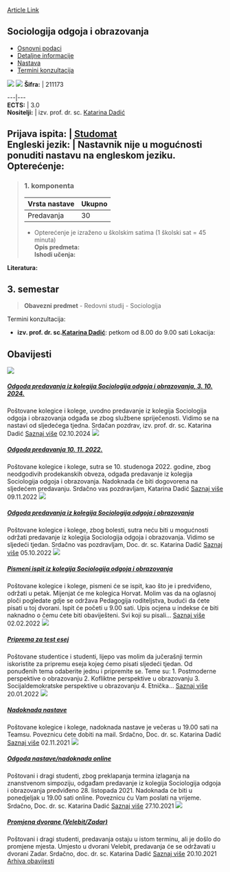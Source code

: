[Article Link](https://www.fhs.hr/predmet/soo_a)

## Sociologija odgoja i obrazovanja
  * [Osnovni podaci](https://www.fhs.hr/predmet/soo_a#v1id-904875_825981_1_0 "Osnovni podaci")
  * [Detaljne informacije](https://www.fhs.hr/predmet/soo_a#v1id-904875_825981_1_1 "Detaljne informacije")
  * [Nastava](https://www.fhs.hr/predmet/soo_a#v1id-904875_825981_1_2 "Nastava")
  * [Termini konzultacija](https://www.fhs.hr/predmet/soo_a#v1id-904875_825981_1_3 "Termini konzultacija")


[![](https://www.fhs.hr/img/flags/gif/hr.gif)](https://www.fhs.hr/predmet/soo_a) [![](https://www.fhs.hr/img/flags/gif/gb.gif)](https://www.fhs.hr/en/course/soe)
**Šifra:** |  211173  
  
---|---  
**ECTS:** |  3.0   
**Nositelji:** |  izv. prof. dr. sc. [Katarina Dadić](https://www.fhs.hr/djelatnik/katarina.dadic)   
  
**Prijava ispita:** |  [Studomat](http://www.isvu.hr/studomat)  
**Engleski jezik:** |  Nastavnik nije u mogućnosti ponuditi nastavu na engleskom jeziku.   
**Opterećenje:**  
---  
> ### 1. komponenta
> | Vrsta nastave | Ukupno  
> ---|---  
> Predavanja | 30  
> * Opterećenje je izraženo u školskim satima (1 školski sat = 45 minuta)   
**Opis predmeta:**  
> **Ishodi učenja:**  

  
**Literatura:**  

  
**3. semestar**  
---  
> **Obavezni predmet** - Redovni studij - Sociologija  
>   
Termini konzultacija: 
  * **izv. prof. dr. sc.[Katarina Dadić](https://www.fhs.hr/djelatnik/katarina.dadic)**: 
petkom od 8.00 do 9.00 sati
Lokacija: 


## Obavijesti
[ ![](https://www.fhs.hr/_pub/themes_static/hrstud2024/default/img/default_news.jpg) ](https://www.fhs.hr/predmet/soo_a?@=21r9d#news_121179)
#####  [Odgoda predavanja iz kolegija Sociologija odgoja i obrazovanja, 3. 10. 2024.](https://www.fhs.hr/predmet/soo_a?@=21r9d#news_121179)
Poštovane kolegice i kolege, uvodno predavanje iz kolegija Sociologija odgoja i obrazovanja odgađa se zbog službene spriječenosti. Vidimo se na nastavi od sljedećega tjedna. Srdačan pozdrav, izv. prof. dr. sc. Katarina Dadić 
[Saznaj više](https://www.fhs.hr/predmet/soo_a?@=21r9d#news_121179)
02.10.2024
[ ![](https://www.fhs.hr/_pub/themes_static/hrstud2024/default/img/default_news.jpg) ](https://www.fhs.hr/predmet/soo_a?@=21jew#news_121179)
#####  [Odgoda predavanja 10. 11. 2022.](https://www.fhs.hr/predmet/soo_a?@=21jew#news_121179)
Poštovane kolegice i kolege, sutra se 10. studenoga 2022. godine, zbog neodgodivih prodekanskih obveza, odgađa predavanje iz kolegija Sociologija odgoja i obrazovanja. Nadoknada će biti dogovorena na sljedećem predavanju. Srdačno vas pozdravljam, Katarina Dadić 
[Saznaj više](https://www.fhs.hr/predmet/soo_a?@=21jew#news_121179)
09.11.2022
[ ![](https://www.fhs.hr/_pub/themes_static/hrstud2024/default/img/default_news.jpg) ](https://www.fhs.hr/predmet/soo_a?@=21j4m#news_121179)
#####  [Odgoda predavanja iz kolegija Sociologija odgoja i obrazovanja](https://www.fhs.hr/predmet/soo_a?@=21j4m#news_121179)
Poštovane kolegice i kolege, zbog bolesti, sutra neću biti u mogućnosti održati predavanje iz kolegija Sociologija odgoja i obrazovanja. Vidimo se sljedeći tjedan. Srdačno vas pozdravljam, Doc. dr. sc. Katarina Dadić 
[Saznaj više](https://www.fhs.hr/predmet/soo_a?@=21j4m#news_121179)
05.10.2022
[ ![](https://www.fhs.hr/_pub/themes_static/hrstud2024/default/img/default_news.jpg) ](https://www.fhs.hr/predmet/soo_a?@=21hb5#news_121179)
#####  [Pismeni ispit iz kolegija Sociologija odgoja i obrazovanja](https://www.fhs.hr/predmet/soo_a?@=21hb5#news_121179)
Poštovane kolegice i kolege, pismeni će se ispit, kao što je i predviđeno, održati u petak. Mijenjat će me kolegica Horvat. Molim vas da na oglasnoj ploči pogledate gdje se održava Pedagogija roditeljstva, budući da ćete pisati u toj dvorani. Ispit će početi u 9.00 sati. Upis ocjena u indekse će biti naknadno o čemu ćete biti obaviješteni. Svi koji su pisali... 
[Saznaj više](https://www.fhs.hr/predmet/soo_a?@=21hb5#news_121179)
02.02.2022
[ ![](https://www.fhs.hr/_pub/themes_static/hrstud2024/default/img/default_news.jpg) ](https://www.fhs.hr/predmet/soo_a?@=21h6l#news_121179)
#####  [Priprema za test esej](https://www.fhs.hr/predmet/soo_a?@=21h6l#news_121179)
Poštovane studentice i studenti, lijepo vas molim da jučerašnji termin iskoristite za pripremu eseja kojeg ćemo pisati sljedeći tjedan. Od ponuđenih tema odaberite jednu i pripremite se. Teme su: 1. Postmoderne perspektive o obrazovanju 2. Kofliktne perspektive u obrazovanju 3. Socijaldemokratske perspektive u obrazovanju 4. Etnička... 
[Saznaj više](https://www.fhs.hr/predmet/soo_a?@=21h6l#news_121179)
20.01.2022
[ ![](https://www.fhs.hr/_pub/themes_static/hrstud2024/default/img/default_news.jpg) ](https://www.fhs.hr/predmet/soo_a?@=21gjw#news_121179)
#####  [Nadoknada nastave](https://www.fhs.hr/predmet/soo_a?@=21gjw#news_121179)
Poštovane kolegice i kolege, nadoknada nastave je večeras u 19.00 sati na Teamsu. Poveznicu ćete dobiti na mail. Srdačno, Doc. dr. sc. Katarina Dadić 
[Saznaj više](https://www.fhs.hr/predmet/soo_a?@=21gjw#news_121179)
02.11.2021
[ ![](https://www.fhs.hr/_pub/themes_static/hrstud2024/default/img/default_news.jpg) ](https://www.fhs.hr/predmet/soo_a?@=21gj1#news_121179)
#####  [Odgoda nastave/nadoknada online](https://www.fhs.hr/predmet/soo_a?@=21gj1#news_121179)
Poštovani i dragi studenti, zbog preklapanja termina izlaganja na znanstvenom simpoziju, odgađam predavanje iz kolegija Sociologija odgoja i obrazovanja predviđeno 28. listopada 2021. Nadoknada će biti u ponedjeljak u 19.00 sati online. Poveznicu ću Vam poslati na vrijeme. Srdačno, Doc. dr. sc. Katarina Dadić 
[Saznaj više](https://www.fhs.hr/predmet/soo_a?@=21gj1#news_121179)
27.10.2021
[ ![](https://www.fhs.hr/_pub/themes_static/hrstud2024/default/img/default_news.jpg) ](https://www.fhs.hr/predmet/soo_a?@=21ggy#news_121179)
#####  [Promjena dvorane (Velebit/Zadar)](https://www.fhs.hr/predmet/soo_a?@=21ggy#news_121179)
Poštovani i dragi studenti, predavanja ostaju u istom terminu, ali je došlo do promjene mjesta. Umjesto u dvorani Velebit, predavanja će se održavati u dvorani Zadar. Srdačno, doc. dr. sc. Katarina Dadić 
[Saznaj više](https://www.fhs.hr/predmet/soo_a?@=21ggy#news_121179)
20.10.2021
[Arhiva obavijesti](https://www.fhs.hr/predmet/soo_a?@=21gaz#news_121179 "Arhiva obavijesti")
